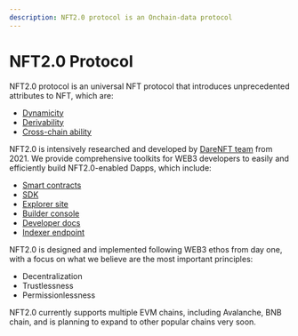 ```yaml
---
description: NFT2.0 protocol is an Onchain-data protocol
---
```


# NFT2.0 Protocol

NFT2.0 protocol is an universal NFT protocol that introduces unprecedented attributes to NFT, which are:

* [Dynamicity](smart-contracts/interfaces/dynamicity.md)
* [Derivability](smart-contracts/interfaces/derivability.md)
* [Cross-chain ability](smart-contracts/interfaces/cross-chain-ability.md)

NFT2.0 is intensively researched and developed by [DareNFT team](https://darenft.com/) from 2021. We provide comprehensive toolkits for WEB3 developers to easily and efficiently build NFT2.0-enabled Dapps, which include:

* [Smart contracts](https://github.com/darenft-labs/nft2-smart-contracts-v1)
* [SDK](https://www.npmjs.com/package/@darenft-labs/nft2-client)
* [Explorer site](https://nft2scan.com/)
* [Builder console](https://nft2scan.com/console/)
* [Developer docs](https://docs.nft2scan.com)
* [Indexer endpoint](https://explorer.subquery.network/subquery/darenft-labs/nft2-multichain)

NFT2.0 is designed and implemented following WEB3 ethos from day one, with a focus on what we believe are the most important principles:

* Decentralization
* Trustlessness
* Permissionlessness

NFT2.0 currently supports multiple EVM chains, including Avalanche, BNB chain, and is planning to expand to other popular chains very soon.

